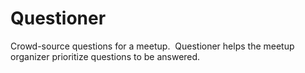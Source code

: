 # Questioner
Crowd-source questions for a meetup. ​ Questioner​​ helps the meetup organizer prioritize questions to be answered.
